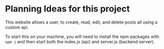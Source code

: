 # Planning Ideas for this project

This website allows a user, to create, read, edit, and delete posts all using a custom api.

To start this on your machine, you will need to install the npm packages with `npm i` and then start both the index.js (api) and server.js (backend server).
